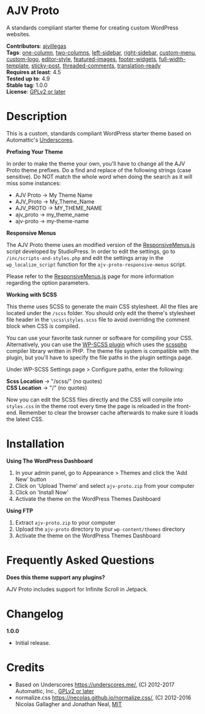 # AJV Proto

A standards compliant starter theme for creating custom WordPress websites.

**Contributors**: [ajvillegas](http://profiles.wordpress.org/ajvillegas)  
**Tags**: [one-column](http://wordpress.org/themes/tags/one-column), [two-columns](http://wordpress.org/themes/tags/two-columns), [left-sidebar](http://wordpress.org/themes/tags/left-sidebar), [right-sidebar](http://wordpress.org/themes/tags/right-sidebar), [custom-menu](http://wordpress.org/themes/tags/custom-menu), [custom-logo](http://wordpress.org/themes/tags/custom-logo), [editor-style](http://wordpress.org/themes/tags/editor-style), [featured-images](http://wordpress.org/themes/tags/featured-images), [footer-widgets](http://wordpress.org/themes/tags/footer-widgets), [full-width-template](http://wordpress.org/themes/tags/full-width-template), [sticky-post](http://wordpress.org/themes/tags/sticky-post), [threaded-comments](http://wordpress.org/themes/tags/threaded-comments), [translation-ready](http://wordpress.org/themes/tags/translation-ready)  
**Requires at least**: 4.5  
**Tested up to**: 4.9  
**Stable tag**: 1.0.0  
**License**: [GPLv2 or later](http://www.gnu.org/licenses/gpl-2.0.html)

# Description

This is a custom, standards compliant WordPress starter theme based on Automattic's [Underscores](https://github.com/Automattic/_s).

**Prefixing Your Theme**

In order to make the theme your own, you'll have to change all the AJV Proto theme prefixes. Do a find and replace of the following strings (case sensitive). Do NOT match the whole word when doing the search as it will miss some instances:

* AJV Proto -> My Theme Name
* AJV_Proto -> My_Theme_Name
* AJV_PROTO -> MY_THEME_NAME
* ajv_proto -> my_theme_name
* ajv-proto -> my-theme-name

**Responsive Menus**

The AJV Proto theme uses an modified version of the [ResponsiveMenus.js](https://github.com/copyblogger/responsive-menus) script developed by StudioPress. In order to edit the settings, go to `/inc/scripts-and-styles.php` and edit the settings array in the `wp_localize_script` function for the `ajv-proto-responsive-menus` script.

Please refer to the [ResponsiveMenus.js](https://github.com/copyblogger/responsive-menus) page for more information regarding the option parameters.

**Working with SCSS**

This theme uses SCSS to generate the main CSS stylesheet. All the files are located under the `/scss` folder. You should only edit the theme's stylesheet file header in the `\scss\styles.scss` file to avoid overriding the comment block when CSS is compiled.

You can use your favorite task runner or software for compiling your CSS. Alternatively, you can use the [WP-SCSS plugin](https://wordpress.org/plugins/wp-scss/) which uses the [scssphp](https://github.com/leafo/scssphp) compiler library written in PHP. The theme file system is compatible with the plugin, but you'll have to specify the file paths in the plugin settings page.

Under WP-SCSS Settings page > Configure paths, enter the following:

**Scss Location** -> "/scss/" (no quotes)  
**CSS Location**  -> "/" (no quotes)

Now you can edit the SCSS files directly and the CSS will compile into `styles.css` in the theme root every time the page is reloaded in the front-end. Remember to clear the browser cache afterwards to make sure it loads the latest CSS.

# Installation

**Using The WordPress Dashboard**

1. In your admin panel, go to Appearance > Themes and click the 'Add New' button
2. Click on 'Upload Theme' and select `ajv-proto.zip` from your computer
3. Click on 'Install Now'
4. Activate the theme on the WordPress Themes Dashboard

**Using FTP**

1. Extract `ajv-proto.zip` to your computer
2. Upload the `ajv-proto` directory to your `wp-content/themes` directory
3. Activate the theme on the WordPress Themes Dashboard

# Frequently Asked Questions

**Does this theme support any plugins?**

AJV Proto includes support for Infinite Scroll in Jetpack.

# Changelog

**1.0.0**
* Initial release.

# Credits

* Based on Underscores https://underscores.me/, (C) 2012-2017 Automattic, Inc., [GPLv2 or later](https://www.gnu.org/licenses/gpl-2.0.html)
* normalize.css https://necolas.github.io/normalize.css/, (C) 2012-2016 Nicolas Gallagher and Jonathan Neal, [MIT](https://opensource.org/licenses/MIT)
